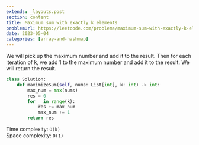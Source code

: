 ```yaml
---
extends: _layouts.post
section: content
title: Maximum sum with exactly k elements
problemUrl: https://leetcode.com/problems/maximum-sum-with-exactly-k-elements/
date: 2023-05-04
categories: [array-and-hashmap]
---
```


We will pick up the maximum number and add it to the result. Then for each iteration of k, we add 1 to the maximum number and add it to the result. We will return the result.

```python
class Solution:
    def maximizeSum(self, nums: List[int], k: int) -> int:
        max_num = max(nums)
        res = 0
        for _ in range(k):
            res += max_num
            max_num += 1
        return res
```

Time complexity: `O(k)` <br/>
Space complexity: `O(1)`